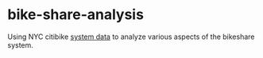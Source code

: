 # bike-share-analysis

Using NYC citibike <a href="http://www.citibikenyc.com/system-data" target="_blank">system data</a> to analyze various aspects of the bikeshare system.
